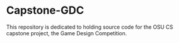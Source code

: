 # Capstone-GDC
This repository is dedicated to holding source code for the OSU CS capstone project, the Game Design Competition.
